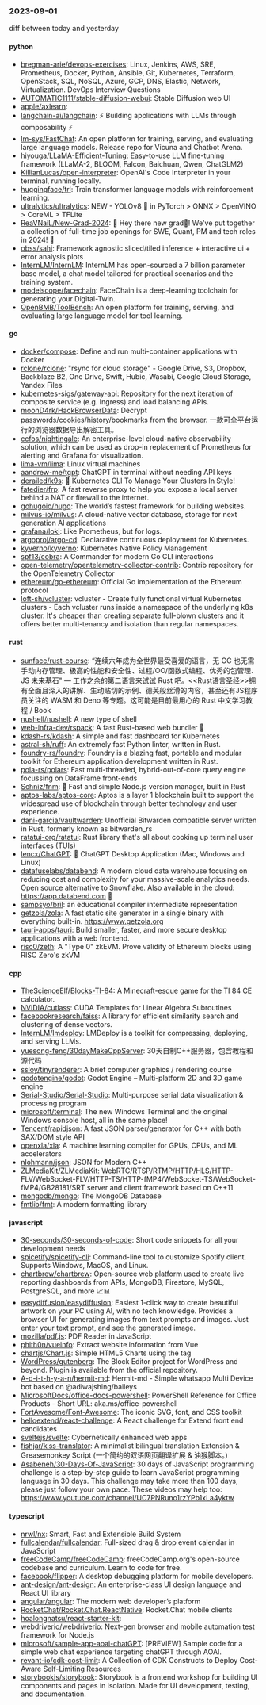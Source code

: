 ### 2023-09-01
diff between today and yesterday

#### python
* [bregman-arie/devops-exercises](https://github.com/bregman-arie/devops-exercises): Linux, Jenkins, AWS, SRE, Prometheus, Docker, Python, Ansible, Git, Kubernetes, Terraform, OpenStack, SQL, NoSQL, Azure, GCP, DNS, Elastic, Network, Virtualization. DevOps Interview Questions
* [AUTOMATIC1111/stable-diffusion-webui](https://github.com/AUTOMATIC1111/stable-diffusion-webui): Stable Diffusion web UI
* [apple/axlearn](https://github.com/apple/axlearn): 
* [langchain-ai/langchain](https://github.com/langchain-ai/langchain): ⚡ Building applications with LLMs through composability ⚡
* [lm-sys/FastChat](https://github.com/lm-sys/FastChat): An open platform for training, serving, and evaluating large language models. Release repo for Vicuna and Chatbot Arena.
* [hiyouga/LLaMA-Efficient-Tuning](https://github.com/hiyouga/LLaMA-Efficient-Tuning): Easy-to-use LLM fine-tuning framework (LLaMA-2, BLOOM, Falcon, Baichuan, Qwen, ChatGLM2)
* [KillianLucas/open-interpreter](https://github.com/KillianLucas/open-interpreter): OpenAI's Code Interpreter in your terminal, running locally.
* [huggingface/trl](https://github.com/huggingface/trl): Train transformer language models with reinforcement learning.
* [ultralytics/ultralytics](https://github.com/ultralytics/ultralytics): NEW - YOLOv8 🚀 in PyTorch > ONNX > OpenVINO > CoreML > TFLite
* [ReaVNaiL/New-Grad-2024](https://github.com/ReaVNaiL/New-Grad-2024): 👋 Hey there new grad🎉! We've put together a collection of full-time job openings for SWE, Quant, PM and tech roles in 2024! 🚀
* [obss/sahi](https://github.com/obss/sahi): Framework agnostic sliced/tiled inference + interactive ui + error analysis plots
* [InternLM/InternLM](https://github.com/InternLM/InternLM): InternLM has open-sourced a 7 billion parameter base model, a chat model tailored for practical scenarios and the training system.
* [modelscope/facechain](https://github.com/modelscope/facechain): FaceChain is a deep-learning toolchain for generating your Digital-Twin.
* [OpenBMB/ToolBench](https://github.com/OpenBMB/ToolBench): An open platform for training, serving, and evaluating large language model for tool learning.

#### go
* [docker/compose](https://github.com/docker/compose): Define and run multi-container applications with Docker
* [rclone/rclone](https://github.com/rclone/rclone): "rsync for cloud storage" - Google Drive, S3, Dropbox, Backblaze B2, One Drive, Swift, Hubic, Wasabi, Google Cloud Storage, Yandex Files
* [kubernetes-sigs/gateway-api](https://github.com/kubernetes-sigs/gateway-api): Repository for the next iteration of composite service (e.g. Ingress) and load balancing APIs.
* [moonD4rk/HackBrowserData](https://github.com/moonD4rk/HackBrowserData): Decrypt passwords/cookies/history/bookmarks from the browser. 一款可全平台运行的浏览器数据导出解密工具。
* [ccfos/nightingale](https://github.com/ccfos/nightingale): An enterprise-level cloud-native observability solution, which can be used as drop-in replacement of Prometheus for alerting and Grafana for visualization.
* [lima-vm/lima](https://github.com/lima-vm/lima): Linux virtual machines
* [aandrew-me/tgpt](https://github.com/aandrew-me/tgpt): ChatGPT in terminal without needing API keys
* [derailed/k9s](https://github.com/derailed/k9s): 🐶 Kubernetes CLI To Manage Your Clusters In Style!
* [fatedier/frp](https://github.com/fatedier/frp): A fast reverse proxy to help you expose a local server behind a NAT or firewall to the internet.
* [gohugoio/hugo](https://github.com/gohugoio/hugo): The world’s fastest framework for building websites.
* [milvus-io/milvus](https://github.com/milvus-io/milvus): A cloud-native vector database, storage for next generation AI applications
* [grafana/loki](https://github.com/grafana/loki): Like Prometheus, but for logs.
* [argoproj/argo-cd](https://github.com/argoproj/argo-cd): Declarative continuous deployment for Kubernetes.
* [kyverno/kyverno](https://github.com/kyverno/kyverno): Kubernetes Native Policy Management
* [spf13/cobra](https://github.com/spf13/cobra): A Commander for modern Go CLI interactions
* [open-telemetry/opentelemetry-collector-contrib](https://github.com/open-telemetry/opentelemetry-collector-contrib): Contrib repository for the OpenTelemetry Collector
* [ethereum/go-ethereum](https://github.com/ethereum/go-ethereum): Official Go implementation of the Ethereum protocol
* [loft-sh/vcluster](https://github.com/loft-sh/vcluster): vcluster - Create fully functional virtual Kubernetes clusters - Each vcluster runs inside a namespace of the underlying k8s cluster. It's cheaper than creating separate full-blown clusters and it offers better multi-tenancy and isolation than regular namespaces.

#### rust
* [sunface/rust-course](https://github.com/sunface/rust-course): “连续六年成为全世界最受喜爱的语言，无 GC 也无需手动内存管理、极高的性能和安全性、过程/OO/函数式编程、优秀的包管理、JS 未来基石" — 工作之余的第二语言来试试 Rust 吧。<<Rust语言圣经>>拥有全面且深入的讲解、生动贴切的示例、德芙般丝滑的内容，甚至还有JS程序员关注的 WASM 和 Deno 等专题。这可能是目前最用心的 Rust 中文学习教程 / Book
* [nushell/nushell](https://github.com/nushell/nushell): A new type of shell
* [web-infra-dev/rspack](https://github.com/web-infra-dev/rspack): A fast Rust-based web bundler 🦀️
* [kdash-rs/kdash](https://github.com/kdash-rs/kdash): A simple and fast dashboard for Kubernetes
* [astral-sh/ruff](https://github.com/astral-sh/ruff): An extremely fast Python linter, written in Rust.
* [foundry-rs/foundry](https://github.com/foundry-rs/foundry): Foundry is a blazing fast, portable and modular toolkit for Ethereum application development written in Rust.
* [pola-rs/polars](https://github.com/pola-rs/polars): Fast multi-threaded, hybrid-out-of-core query engine focussing on DataFrame front-ends
* [Schniz/fnm](https://github.com/Schniz/fnm): 🚀 Fast and simple Node.js version manager, built in Rust
* [aptos-labs/aptos-core](https://github.com/aptos-labs/aptos-core): Aptos is a layer 1 blockchain built to support the widespread use of blockchain through better technology and user experience.
* [dani-garcia/vaultwarden](https://github.com/dani-garcia/vaultwarden): Unofficial Bitwarden compatible server written in Rust, formerly known as bitwarden_rs
* [ratatui-org/ratatui](https://github.com/ratatui-org/ratatui): Rust library that's all about cooking up terminal user interfaces (TUIs)
* [lencx/ChatGPT](https://github.com/lencx/ChatGPT): 🔮 ChatGPT Desktop Application (Mac, Windows and Linux)
* [datafuselabs/databend](https://github.com/datafuselabs/databend): A modern cloud data warehouse focusing on reducing cost and complexity for your massive-scale analytics needs. Open source alternative to Snowflake. Also available in the cloud: https://app.databend.com 🧠
* [sampsyo/bril](https://github.com/sampsyo/bril): an educational compiler intermediate representation
* [getzola/zola](https://github.com/getzola/zola): A fast static site generator in a single binary with everything built-in. https://www.getzola.org
* [tauri-apps/tauri](https://github.com/tauri-apps/tauri): Build smaller, faster, and more secure desktop applications with a web frontend.
* [risc0/zeth](https://github.com/risc0/zeth): A "Type 0" zkEVM. Prove validity of Ethereum blocks using RISC Zero's zkVM

#### cpp
* [TheScienceElf/Blocks-TI-84](https://github.com/TheScienceElf/Blocks-TI-84): A Minecraft-esque game for the TI 84 CE calculator.
* [NVIDIA/cutlass](https://github.com/NVIDIA/cutlass): CUDA Templates for Linear Algebra Subroutines
* [facebookresearch/faiss](https://github.com/facebookresearch/faiss): A library for efficient similarity search and clustering of dense vectors.
* [InternLM/lmdeploy](https://github.com/InternLM/lmdeploy): LMDeploy is a toolkit for compressing, deploying, and serving LLMs.
* [yuesong-feng/30dayMakeCppServer](https://github.com/yuesong-feng/30dayMakeCppServer): 30天自制C++服务器，包含教程和源代码
* [ssloy/tinyrenderer](https://github.com/ssloy/tinyrenderer): A brief computer graphics / rendering course
* [godotengine/godot](https://github.com/godotengine/godot): Godot Engine – Multi-platform 2D and 3D game engine
* [Serial-Studio/Serial-Studio](https://github.com/Serial-Studio/Serial-Studio): Multi-purpose serial data visualization & processing program
* [microsoft/terminal](https://github.com/microsoft/terminal): The new Windows Terminal and the original Windows console host, all in the same place!
* [Tencent/rapidjson](https://github.com/Tencent/rapidjson): A fast JSON parser/generator for C++ with both SAX/DOM style API
* [openxla/xla](https://github.com/openxla/xla): A machine learning compiler for GPUs, CPUs, and ML accelerators
* [nlohmann/json](https://github.com/nlohmann/json): JSON for Modern C++
* [ZLMediaKit/ZLMediaKit](https://github.com/ZLMediaKit/ZLMediaKit): WebRTC/RTSP/RTMP/HTTP/HLS/HTTP-FLV/WebSocket-FLV/HTTP-TS/HTTP-fMP4/WebSocket-TS/WebSocket-fMP4/GB28181/SRT server and client framework based on C++11
* [mongodb/mongo](https://github.com/mongodb/mongo): The MongoDB Database
* [fmtlib/fmt](https://github.com/fmtlib/fmt): A modern formatting library

#### javascript
* [30-seconds/30-seconds-of-code](https://github.com/30-seconds/30-seconds-of-code): Short code snippets for all your development needs
* [spicetify/spicetify-cli](https://github.com/spicetify/spicetify-cli): Command-line tool to customize Spotify client. Supports Windows, MacOS, and Linux.
* [chartbrew/chartbrew](https://github.com/chartbrew/chartbrew): Open-source web platform used to create live reporting dashboards from APIs, MongoDB, Firestore, MySQL, PostgreSQL, and more 📈📊
* [easydiffusion/easydiffusion](https://github.com/easydiffusion/easydiffusion): Easiest 1-click way to create beautiful artwork on your PC using AI, with no tech knowledge. Provides a browser UI for generating images from text prompts and images. Just enter your text prompt, and see the generated image.
* [mozilla/pdf.js](https://github.com/mozilla/pdf.js): PDF Reader in JavaScript
* [phith0n/vueinfo](https://github.com/phith0n/vueinfo): Extract website information from Vue
* [chartjs/Chart.js](https://github.com/chartjs/Chart.js): Simple HTML5 Charts using the <canvas> tag
* [WordPress/gutenberg](https://github.com/WordPress/gutenberg): The Block Editor project for WordPress and beyond. Plugin is available from the official repository.
* [A-d-i-t-h-y-a-n/hermit-md](https://github.com/A-d-i-t-h-y-a-n/hermit-md): Hermit-md - Simple whatsapp Multi Device bot based on @adiwajshing/baileys
* [MicrosoftDocs/office-docs-powershell](https://github.com/MicrosoftDocs/office-docs-powershell): PowerShell Reference for Office Products - Short URL: aka.ms/office-powershell
* [FortAwesome/Font-Awesome](https://github.com/FortAwesome/Font-Awesome): The iconic SVG, font, and CSS toolkit
* [helloextend/react-challenge](https://github.com/helloextend/react-challenge): A React challenge for Extend front end candidates
* [sveltejs/svelte](https://github.com/sveltejs/svelte): Cybernetically enhanced web apps
* [fishjar/kiss-translator](https://github.com/fishjar/kiss-translator): A minimalist bilingual translation Extension & Greasemonkey Script (一个简约的双语网页翻译扩展 & 油猴脚本。)
* [Asabeneh/30-Days-Of-JavaScript](https://github.com/Asabeneh/30-Days-Of-JavaScript): 30 days of JavaScript programming challenge is a step-by-step guide to learn JavaScript programming language in 30 days. This challenge may take more than 100 days, please just follow your own pace. These videos may help too: https://www.youtube.com/channel/UC7PNRuno1rzYPb1xLa4yktw

#### typescript
* [nrwl/nx](https://github.com/nrwl/nx): Smart, Fast and Extensible Build System
* [fullcalendar/fullcalendar](https://github.com/fullcalendar/fullcalendar): Full-sized drag & drop event calendar in JavaScript
* [freeCodeCamp/freeCodeCamp](https://github.com/freeCodeCamp/freeCodeCamp): freeCodeCamp.org's open-source codebase and curriculum. Learn to code for free.
* [facebook/flipper](https://github.com/facebook/flipper): A desktop debugging platform for mobile developers.
* [ant-design/ant-design](https://github.com/ant-design/ant-design): An enterprise-class UI design language and React UI library
* [angular/angular](https://github.com/angular/angular): The modern web developer’s platform
* [RocketChat/Rocket.Chat.ReactNative](https://github.com/RocketChat/Rocket.Chat.ReactNative): Rocket.Chat mobile clients
* [hoalongnatsu/react-starter-kit](https://github.com/hoalongnatsu/react-starter-kit): 
* [webdriverio/webdriverio](https://github.com/webdriverio/webdriverio): Next-gen browser and mobile automation test framework for Node.js
* [microsoft/sample-app-aoai-chatGPT](https://github.com/microsoft/sample-app-aoai-chatGPT): [PREVIEW] Sample code for a simple web chat experience targeting chatGPT through AOAI.
* [revant-io/cdk-cost-limit](https://github.com/revant-io/cdk-cost-limit): A Collection of CDK Constructs to Deploy Cost-Aware Self-Limiting Resources
* [storybookjs/storybook](https://github.com/storybookjs/storybook): Storybook is a frontend workshop for building UI components and pages in isolation. Made for UI development, testing, and documentation.
